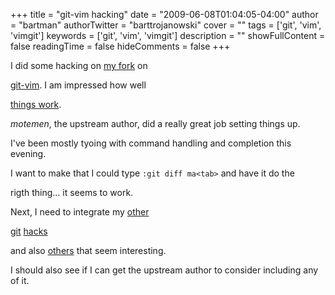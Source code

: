 +++
title = "git-vim hacking"
date = "2009-06-08T01:04:05-04:00"
author = "bartman"
authorTwitter = "barttrojanowski"
cover = ""
tags = ['git', 'vim', 'vimgit']
keywords = ['git', 'vim', 'vimgit']
description = ""
showFullContent = false
readingTime = false
hideComments = false
+++

I did some hacking on [my fork](http://github.com/bartman/git-vim/tree) on

[git-vim](http://github.com/motemen/git-vim/tree).  I am impressed how well

[things work](http://www.osnews.com/story/21556/Using_Git_with_Vim).

*motemen*, the upstream author, did a really great job setting things up.



I've been mostly tyoing with command handling and completion this evening.

I want to make that I could type `:git diff ma<tab>` and have it do the

rigth thing... it seems to work.



Next, I need to integrate my [other](http://www.vim.org/scripts/script.php?script_id=1846)

[git](http://www.vim.org/scripts/script.php?script_id=2185) [hacks](http://www.jukie.net/~bart/conf/vim/plugin/)

and also [others](http://consttype.org/cgi/gitweb.cgi?p=githistorybrowser.git;a=summary) that seem interesting.

I should also see if I can get the upstream author to consider including any of it.


